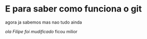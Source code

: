 # E para saber como funciona o git
agora ja sabemos
mas nao tudo ainda


*ola Filipe
foi mudificado*
ficou milior

